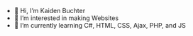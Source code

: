 - 👋 Hi, I’m Kaiden Buchter
- 👀 I’m interested in making Websites
- 🌱 I’m currently learning C#, HTML, CSS, Ajax, PHP, and JS
